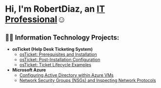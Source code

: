 <h1>Hi, I'm RobertDiaz, an <a href="https://linkedin.com/in/robert-diaz-732a37155/">IT Professional</a>☺</h1>

<h2>👨‍💻 Information Technology Projects:</h2>

- <b>osTicket (Help Desk Ticketing System)</b>
  - [osTicket: Prerequisites and Installation](https://github.com/RobertADiaz/osticket-prereqs)
  - [osTicket: Post-Installation Configuration](https://github.com/RobertADiaz/post-install-config)
  - [osTicket: Ticket Lifecycle Examples](https://github.com/RobertADiaz/ticket-lifecycle)
- <b>Microsoft Azure</b>
  - [Configuring  Active Directory within Azure VMs](https://github.com/RobertDiaz/configure-ad)
  - [Network Security Groups (NSGs) and Inspecting Network Protocols](https://github.com/RobertDiaz/azure-network-protocols)

[linkedin]: https://linkedin.com/in/robert-diaz-732a37155/">
